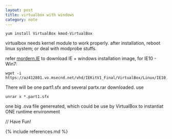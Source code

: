 ```yaml
---
layout: post
title: virtualbox with windows
category: note
---
```


	yum install VirtualBox kmod-VirtualBox

virtualbox needs kernel module to work properly. after installation, reboot linux system; or deal with modprobe stuffs.

refer [mordern.IE](http://www.modern.ie/en-us/virtualization-tools#downloads) to download IE + windows installation image, for IE10 - Win7:

	wget -i https://az412801.vo.msecnd.net/vhd/IEKitV1_Final/VirtualBox/Linux/IE10_Win7/IE10.Win7.For.LinuxVirtualBox_2.txt

There will be one part1.sfx and several partx.rar downloaded. use

	unrar x *.part1.sfx

one big .ova file genereated, which could be use by VirtualBox to instantiat ONE runtime environment

// Have Fun!

{% include references.md %}

